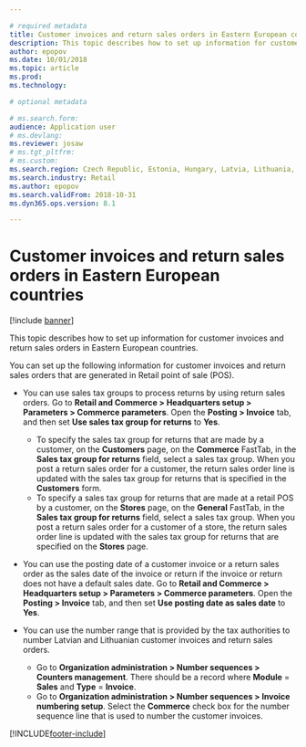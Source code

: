 ```yaml
---

# required metadata
title: Customer invoices and return sales orders in Eastern European countries
description: This topic describes how to set up information for customer invoices and return sales orders in Eastern European countries.
author: epopov
ms.date: 10/01/2018
ms.topic: article
ms.prod: 
ms.technology: 

# optional metadata

# ms.search.form: 
audience: Application user
# ms.devlang: 
ms.reviewer: josaw
# ms.tgt_pltfrm: 
# ms.custom: 
ms.search.region: Czech Republic, Estonia, Hungary, Latvia, Lithuania, Poland, Russia
ms.search.industry: Retail
ms.author: epopov
ms.search.validFrom: 2018-10-31
ms.dyn365.ops.version: 8.1

---
```


# Customer invoices and return sales orders in Eastern European countries


[!include [banner](../../includes/banner.md)]

This topic describes how to set up information for customer invoices and return sales orders in Eastern European countries.

You can set up the following information for customer invoices and return sales orders that are generated in Retail point of sale (POS).

- You can use sales tax groups to process returns by using return sales orders. Go to **Retail and Commerce \> Headquarters setup \> Parameters \> Commerce parameters**. Open the **Posting \> Invoice** tab, and then set **Use sales tax group for returns** to **Yes**.

    * To specify the sales tax group for returns that are made by a customer, on the **Customers** page, on the **Commerce** FastTab, in the **Sales tax group for returns** field, select a sales tax group. When you post a return sales order for a customer, the return sales order line is updated with the sales tax group for returns that is specified in the **Customers** form.
    * To specify a sales tax group for returns that are made at a retail POS by a customer, on the **Stores** page, on the **General** FastTab, in the **Sales tax group for returns** field, select a sales tax group. When you post a return sales order for a customer of a  store, the return sales order line is updated with the sales tax group for returns that are specified on the **Stores** page.

- You can use the posting date of a customer invoice or a return sales order as the sales date of the invoice or return if the invoice or return does not have a default sales date. Go to **Retail and Commerce \> Headquarters setup \> Parameters \> Commerce parameters**. Open the **Posting \> Invoice** tab, and then set **Use posting date as sales date** to **Yes**.
- You can use the number range that is provided by the tax authorities to number Latvian and Lithuanian customer invoices and return sales orders.

    * Go to **Organization administration \> Number sequences \> Counters management**. There should be a record where **Module** = **Sales** and **Type** = **Invoice**.
    * Go to **Organization administration \> Number sequences \> Invoice numbering setup**. Select the **Commerce** check box for the number sequence line that is used to number the customer invoices.


[!INCLUDE[footer-include](../../includes/footer-banner.md)]
